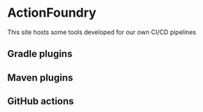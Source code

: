 # ActionFoundry

This site hosts some tools developed for our own CI/CD pipelines

## Gradle plugins

## Maven plugins

## GitHub actions
